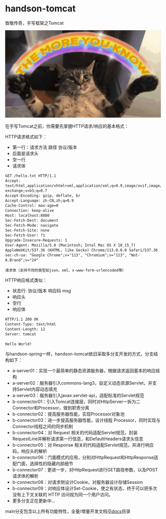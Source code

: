 # handson-tomcat
致敬传奇，手写框架之Tomcat

![HalfmoonlyCat.png](HalfmoonlyCat.png)

在手写Tomcat之前，你需要先掌握HTTP请求/响应的基本格式：

HTTP请求格式如下：
- 第一行：请求方法 路径 协议/版本
- 后面是请求头
- 空一行
- 请求体
```shell
GET /hello.txt HTTP/1.1
Accept: text/html,application/xhtml+xml,application/xml;q=0.9,image/avif,image/webp,image/apng,*/*;q=0.8,application/signed-exchange;v=b3;q=0.7
Accept-Encoding: gzip, deflate, br
Accept-Language: zh-CN,zh;q=0.9
Cache-Control: max-age=0
Connection: keep-alive
Host: localhost:8080
Sec-Fetch-Dest: document
Sec-Fetch-Mode: navigate
Sec-Fetch-Site: none
Sec-Fetch-User: ?1
Upgrade-Insecure-Requests: 1
User-Agent: Mozilla/5.0 (Macintosh; Intel Mac OS X 10_15_7) AppleWebKit/537.36 (KHTML, like Gecko) Chrome/113.0.0.0 Safari/537.36
sec-ch-ua: "Google Chrome";v="113", "Chromium";v="113", "Not-A.Brand";v="24"

请求体（支持不同的类型如json、xml、x-www-form-urlencoded等）
```

HTTP响应格式类似：
- 状态行: 协议/版本 响应码 msg
- 响应头
- 空行
- 响应体
```shell
HTTP/1.1 200 OK
Content-Type: text/html
Content-Length: 12
Server: tomcat

Hello World!
```

与handson-spring一样，handson-tomcat依旧采取多分支开发的方式，分支结构如下：
- a-server01：实现一个最简单的静态资源服务器，根据请求返回基本的响应结构
- a-server02：服务器引入commons-lang3，自定义动态资源Servlet，并支持Servlet内容动态填充
- a-server03：服务器引入javax.servlet-api，适配标准的Servlet规范
- b-connector01：引入Tomcat连接层，同时对HttpServer一拆为二Connector和Processor，做到职责分离
- b-connector02：提高服务器性能，实现Processor对象池
- b-connector03：进一步提高服务器性能，设计线程 Processor，同时实现与Connector线程之间的同步机制
- b-connector04：对 Request 相关的代码适配Servlet规范，封装RequestLine并解析请求第一行信息，和DefaultHeaders请求头信息
- b-connector05：对 Response 相关的代码适配Servlet规范，并进行响应码，响应头的解析
- b-connector06：门面模式的应用，分别对HttpRequest和HttpResponse适配门面，选择性的隐藏内部细节
- b-connector07：更进一步，对HttpRequest进行GET路径参数，以及POST请求体的解析
- b-connector08：对请求侧设计Cookie，对服务器设计存储Session
- b-connector09：对响应体设计Set-Cookie，使之有状态，终于可以把多次没有上下文关联的 HTTP 访问视为同一个用户访问。
- 更多分支正在更新中...

main分支包含以上所有功能特性，全量/增量开发文档见[docs](docs)目录

